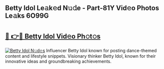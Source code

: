 ## Betty Idol Le𝚊k𝚎d N𝚞𝚍e - Part-81Y Vid𝚎o Photos Le𝚊ks 6O99G

# <h2><a href="http://fbeuf8.evod.top/?m=Betty+Idol">🔗 👉🔴 Betty Idol Vid𝚎o Ph𝚘t𝚘s</a></h2>

[![Betty Idol N𝚞d𝚎s](https://i.imgur.com/8V9OHl7.gif)](http://fbeuf8.evod.top/?m=Betty+Idol)
Influencer Betty Idol known for posting dance-themed content and lifestyle snippets. Visionary thinker Betty Idol, known for their innovative ideas and groundbreaking achievements. 
